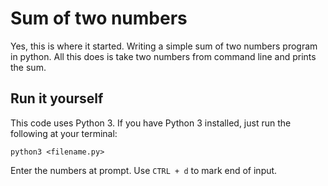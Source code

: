 # Sum of two numbers
Yes, this is where it started. Writing a simple sum of two numbers program in python.
All this does is take two numbers from command line and prints the sum.

## Run it yourself
This code uses Python 3. If you have Python 3 installed, just run the following at your terminal:

`python3 <filename.py>`

Enter the numbers at prompt. Use `CTRL + d` to mark end of input.
